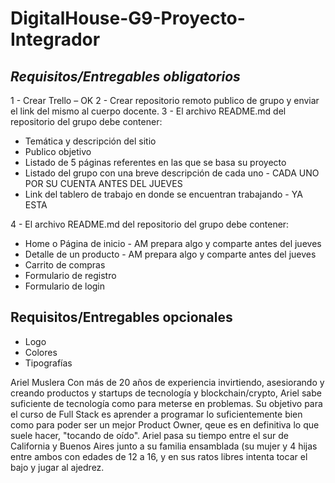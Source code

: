 # DigitalHouse-G9-Proyecto-Integrador

## _Requisitos/Entregables obligatorios_

1 - Crear Trello – OK
2 - Crear repositorio remoto publico de grupo y enviar el link del mismo al cuerpo docente.
3 - El archivo README.md del repositorio del grupo debe contener:
- Temática y descripción del sitio
- Publico objetivo
- Listado de 5 páginas referentes en las que se basa su proyecto
- Listado del grupo con una breve descripción de cada uno - CADA UNO POR SU CUENTA ANTES DEL   JUEVES
- Link del tablero de trabajo en donde se encuentran trabajando - YA ESTA

4 - El archivo README.md del repositorio del grupo debe contener:
- Home o Página de inicio - AM prepara algo y comparte antes del jueves
- Detalle de un producto - AM prepara algo y comparte antes del jueves
- Carrito de compras
- Formulario de registro
- Formulario de login

## Requisitos/Entregables opcionales
- Logo
- Colores
- Tipografías


Ariel Muslera
Con más de 20 años de experiencia invirtiendo, asesiorando y creando productos y startups de tecnología y blockchain/crypto, Ariel sabe suficiente de tecnología como para meterse en problemas. Su objetivo para el curso de Full Stack es aprender a programar lo suficientemente bien como para poder ser un mejor Product Owner, qeue es en definitiva lo que suele hacer, "tocando de oído". 
Ariel pasa su tiempo entre el sur de California y Buenos Aires junto a su familia ensamblada (su mujer y 4 hijas entre ambos con edades de 12 a 16, y en sus ratos libres intenta tocar el bajo y jugar al ajedrez.

